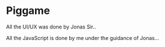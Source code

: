 # Piggame
All the UI/UX was done by Jonas Sir..

All the JavaScript is done by me under the guidance of Jonas...
